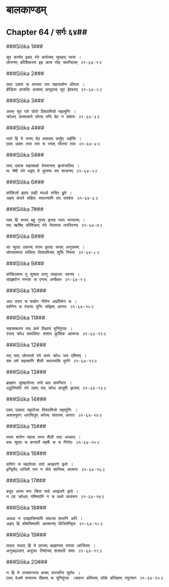 बालकाण्डम्
===============================


## Chapter 64  / सर्गः ६४##


###Slōka 1###


    सुर कार्यम् इदम् रंभे कर्तव्यम् सुमहत् त्वया ।
    लोभनम् कौशिकस्य इह काम मोह समन्वितम् ॥१-६४-१॥


###Slōka 2###


    तथा उक्ता स अप्सरा राम सहस्राक्षेण धीमता ।
    व्रीडिता प्रांजलिः वाक्यम् प्रत्युवाच सुर ईश्वरम् ॥१-६४-२॥


###Slōka 3###


    अयम् सुर पते घोरो विश्वामित्रो महामुनिः ।
    क्रोधम् उत्स्रच्यते घोरम् मयि देव न संशयः ॥१-६४-३॥


###Slōka 4###


    ततो हि मे भयम् देव प्रसादम् कर्तुम् अर्हसि ।
    एवम् उक्तः तया राम स भयम् भीतया तदा ॥१-६४-४॥


###Slōka 5###


    ताम् उवाच सहस्राक्षो वेपमानाम् कृतांजलिम् ।
    मा भैषी रंभे भद्रम् ते कुरुष्व मम शासनम् ॥१-६४-५॥


###Slōka 6###


    कोकिलो हृदय ग्राही माधवे रुचिर द्रुमे ।
    अहम् कंदर्प सहितः स्थास्यामि तव पार्श्वतः ॥१-६४-६॥


###Slōka 7###


    त्वम् हि रूपम् बहु गुणम् कृत्वा परम भास्वरम् ।
    तम् ऋषिम् कौशिकम् रंभे भेदयस्व तपस्विनम् ॥१-६४-७॥


###Slōka 8###


    सा श्रुत्वा वचनम् तस्य कृत्वा रूपम् अनुत्तमम् ।
    लोभयामास ललिता विश्वामित्रम् शुचि स्मिता ॥१-६४-८॥


###Slōka 9###


    कोकिलस्य तु शुश्राव वल्गु व्याहरतः स्वनम् ।
    संप्रहृष्टेन मनसा स एनाम् अन्वैक्षत ॥१-६४-९॥


###Slōka 10###


    अथ तस्य च शब्देन गीतेन अप्रतिमेन च ।
    दर्शनेन च रंभाया मुनिः संदेहम् आगतः ॥१-६४-१०॥


###Slōka 11###


    सहस्राक्षस्य तत् कर्म विज्ञाय मुनिपुंगवः ।
    रंभाम् क्रोध समाविष्टः शशाप कुशिक आत्मजः ॥१-६४-११॥


###Slōka 12###


    यत् माम् लोभयसे रंभे काम क्रोध जय एषिणम् ।
    दश वर्ष सहस्राणि शैली स्थास्यसि दुर्भगे ॥१-६४-१२॥


###Slōka 13###


    ब्राह्मणः सुमहातेजाः तपो बल समन्वितः ।
    उद्धरिष्यति रंभे त्वाम् मत् क्रोध कलुषी कृताम् ॥१-६४-१३॥


###Slōka 14###


    एवम् उक्त्वा महातेजा विश्वामित्रो महामुनिः ।
    अशक्नुवन् धारयितुम् कोपम् संतापम् आगतः ॥१-६४-१४॥


###Slōka 15###


    तस्य शापेन महता रम्भा शैली तदा अभवत् ।
    वचः श्रुत्वा च कन्दर्पो महर्षेः स च निर्गतः ॥१-६४-१५॥


###Slōka 16###


    कोपेन स महातेजाः तपो अपहरणे कृते ।
    इन्द्रियैर् अजितै राम न लेभे शान्तिम् आत्मनः ॥१-६४-१६॥


###Slōka 17###


    बभूव अस्य मनः चिंता तपो अपहरणे कृते ।
    न एव क्रोधम् गमिष्यामि न च वक्ष्ये कथंचन ॥१-६४-१७॥


###Slōka 18###


    अथवा न उच्छासिष्यामि संवत्स्र शतानि अपि ।
    अहम् हि शोषयिष्यामि आत्मानम् विजितेन्द्रियः ॥१-६४-१८॥


###Slōka 19###


    तावत् यावत् हि मे प्राप्तम् ब्राह्मण्यम् तपसा आर्जितम् ।
    अनुच्छ्वसन् अभुंजाः तिष्ठेयम् शाश्वती समाः ॥१-६४-१९॥


###Slōka 20###


    न हि मे तप्यमानस्य क्षयम् यास्यन्ति मूर्तयः ।
    एवम् वेअर्ष शस्रस्य दीक्षाम् स मुनिपुंगवः ।चकार प्रतिमाम् लोके प्रतिज्ञाम् रघुनंदन ॥१-६४-२०॥


